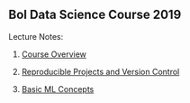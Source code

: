 ## BoI Data Science Course 2019

Lecture Notes:

1. [Course Overview](https://github.com/itamarcaspi/boi-data-science-2019/blob/master/01-overview/01-overview.Rmd)

2. [Reproducible Projects and Version Control](https://github.com/itamarcaspi/boi-data-science-2019/blob/master/02-reprod-vc/02-reprod-vc.Rmd)

3. [Basic ML Concepts](https://github.com/itamarcaspi/boi-data-science-2019/blob/master/03-basic-ml-concepts/03-basic-ml-concepts.Rmd)